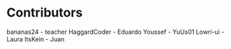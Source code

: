 Contributors
============

bananas24    - teacher
HaggardCoder - Eduardo
Youssef      - YuUs01
Lowri-ui     - Laura
ItsKein      - Juan
